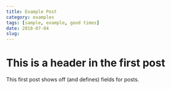 ```yaml
---
title: Example Post
category: examples
tags: [sample, example, good times]
date: 2018-07-04
slug: 
---
```

# This is a header in the first post

This first post shows off (and defines) fields for posts.
